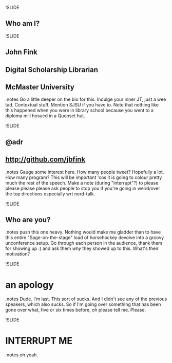 !SLIDE
## Who am I? ##

!SLIDE 
## John Fink ##
## Digital Scholarship Librarian ##
## McMaster University ##

.notes Go a little deeper on the bio for this. Indulge your inner JT, just a wee tad. Contextual stuff. Mention SJSU if you have to. Note that nothing like this happened when you were in library school because you went to a diploma mill hosued in a Quonset hut.

!SLIDE 
## @adr ##
## http://github.com/jbfink ##

.notes Gauge some interest here. How many people tweet? Hopefully a lot. How many program? This will be important 'cos it is going to colour pretty much the rest of the speech. Make a note (during "interrupt"?) to please please please please ask people to stop you if you're going in weird/over the top directions especially wrt nerd-talk.

!SLIDE
## Who are you? ##

.notes push this one heavy. Nothing would make me gladder than to have this entire "Sage-on-the-stage" load of horsehockey devolve into a groovy unconference setup. Go through each person in the audience, thank them for showing up :) and ask them *why* they showed up to this. What's their motivation?

!SLIDE
# an apology #

.notes Dude. I'm last. This sort of sucks. And I didn't see any of the previous speakers, which also sucks. So if I'm going over something that has been gone over what, five or six times before, oh please tell me. Please.

!SLIDE
# INTERRUPT ME #

.notes oh yeah.

